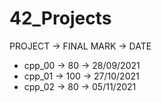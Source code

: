 # 42_Projects

PROJECT -> FINAL MARK -> DATE

- cpp_00 -> 80 -> 28/09/2021
- cpp_01 -> 100 -> 27/10/2021
- cpp_02 -> 80 -> 05/11/2021
